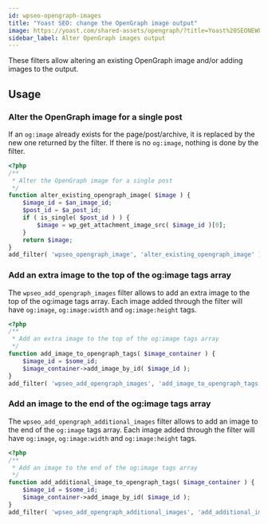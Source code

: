 ```yaml
---
id: wpseo-opengraph-images
title: "Yoast SEO: change the OpenGraph image output"
image: https://yoast.com/shared-assets/opengraph/?title=Yoast%20SEONEWLINEChange%20OpenGraph%20image%20output
sidebar_label: Alter OpenGraph images output
---
```

These filters allow altering an existing OpenGraph image and/or adding images to the output. 

## Usage

### Alter the OpenGraph image for a single post

If an `og:image` already exists for the page/post/archive, it is replaced by the new one returned by the filter. If there is no `og:image`, nothing is done by the filter.

```php
<?php
/**
 * Alter the OpenGraph image for a single post
 */
function alter_existing_opengraph_image( $image ) {
    $image_id = $an_image_id;
    $post_id = $a_post_id;
    if ( is_single( $post_id ) ) {
        $image = wp_get_attachment_image_src( $image_id )[0];
    }
    return $image;
}
add_filter( 'wpseo_opengraph_image', 'alter_existing_opengraph_image' );
```

### Add an extra image to the top of the og:image tags array

The `wpseo_add_opengraph_images` filter allows to add an extra image to the top of the og:image tags array. Each image added through the filter will have `og:image`, `og:image:width` and `og:image:height` tags.

```php
<?php
/**
 * Add an extra image to the top of the og:image tags array
 */
function add_image_to_opengraph_tags( $image_container ) {
    $image_id = $some_id;
    $image_container->add_image_by_id( $image_id );
}
add_filter( 'wpseo_add_opengraph_images', 'add_image_to_opengraph_tags' );
```

### Add an image to the end of the og:image tags array

The `wpseo_add_opengraph_additional_images` filter allows to add an image to the end of the `og:image` tags array. Each image added through the filter will have `og:image`, `og:image:width` and `og:image:height` tags.

```php
<?php
/**
 * Add an image to the end of the og:image tags array
 */
function add_additional_image_to_opengraph_tags( $image_container ) {
    $image_id = $some_id;
    $image_container->add_image_by_id( $image_id );
}
add_filter( 'wpseo_add_opengraph_additional_images', 'add_additional_image_to_opengraph_tags' );
```

